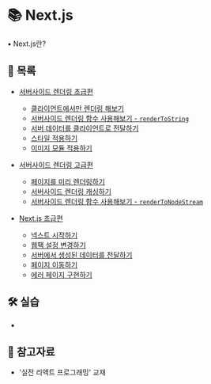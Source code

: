 # 📚 Next.js

▪ Next.js란?

## 📃 목록

- [서버사이드 렌더링 초급편](./ssr_beginner.md)

  - [클라이언트에서만 렌더링 해보기](./client_rendering.md)
  - [서버사이드 렌더링 함수 사용해보기 - `renderToString`](./renderToString.md)
  - [서버 데이터를 클라이언트로 전달하기](./server_data.md)
  - [스타일 적용하기](./ssr_style.md)
  - [이미지 모듈 적용하기](./ssr_img_module.md)

- [서버사이드 렌더링 고급편](./ssr_advanced.md)

  - [페이지를 미리 렌더링하기](./ssr_prerender.md)
  - [서버사이드 렌더링 캐싱하기](./ssr_caching.md)
  - [서버사이드 렌더링 함수 사용해보기 - `renderToNodeStream`](./renderToNodeStream.md)

- [Next.js 초급편](./next_beginner.md)

  - [넥스트 시작하기](./start_next.md)
  - [웹팩 설정 변경하기](./next_webpack.md)
  - [서버에서 생성된 데이터를 전달하기](./next_getInitialProps.md)
  - [페이지 이동하기](./next_move_page.md)
  - [에러 페이지 구현하기](./next_error.md)

## 🛠 실습

- []()

## 🔎 참고자료

- '실전 리액트 프로그래밍' 교재
